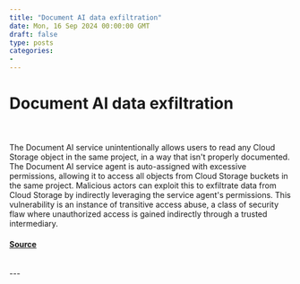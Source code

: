 ```yaml
---
title: "Document AI data exfiltration"
date: Mon, 16 Sep 2024 00:00:00 GMT
draft: false
type: posts
categories: 
- 
---
```

# Document AI data exfiltration

<br/>

<br/>
The Document AI service unintentionally allows users to read any Cloud Storage object in the same project, in a way that isn't properly documented. The Document AI service agent is auto-assigned with excessive permissions, allowing it to access all objects from Cloud Storage buckets in the same project. Malicious actors can exploit this to exfiltrate data from Cloud Storage by indirectly leveraging the service agent's permissions. This vulnerability is an instance of transitive access abuse, a class of security flaw where unauthorized access is gained indirectly through a trusted intermediary.

#### [Source](https://www.cloudvulndb.org/gcp-document-ai-data-exfil)

<br/>
---
